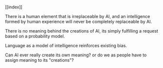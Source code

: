 [[index]]

There is a human element that is irreplaceable by AI, and an intelligence formed by human experience will never be completely replaceable by AI.

There is no meaning behind the creations of AI, its simply fulfilling a request based on a probability model.

Language as a model of intelligence reinforces existing bias.

Can AI ever really create its own meaning? or do we as people have to assign meaning to its "creations"?

